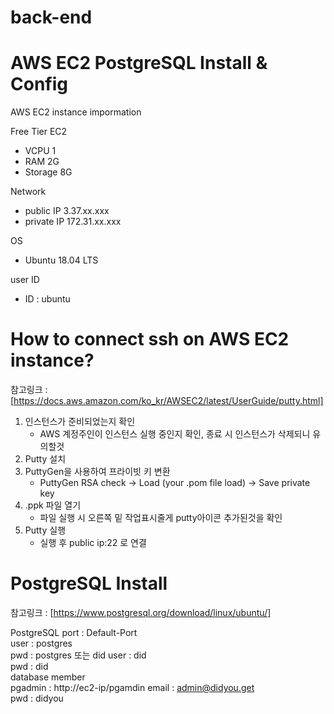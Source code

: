 # back-end

# AWS EC2 PostgreSQL Install & Config

AWS EC2 instance impormation

Free Tier EC2
* VCPU 1
* RAM 2G
* Storage 8G
    
Network    
* public IP 3.37.xx.xxx    
* private IP 172.31.xx.xxx

OS    
* Ubuntu 18.04 LTS    
    
user ID    
* ID : ubuntu     

# How to connect ssh on AWS EC2 instance?
참고링크 : [https://docs.aws.amazon.com/ko_kr/AWSEC2/latest/UserGuide/putty.html]

1. 인스턴스가 준비되었는지 확인  
    * AWS 계정주인이 인스턴스 실행 중인지 확인, 종료 시 인스턴스가 삭제되니 유의할것
2. Putty 설치
3. PuttyGen을 사용하여 프라이빗 키 변환    
    * PuttyGen RSA check -> Load (your .pom file load) -> Save private key
4. .ppk 파일 열기
    * 파일 실행 시 오른쪽 밑 작업표시줄게 putty아이콘 추가된것을 확인
5. Putty 실행
    * 실행 후 public ip:22 로 연결

# PostgreSQL Install
참고링크 : [https://www.postgresql.org/download/linux/ubuntu/]

PostgreSQL port : Default-Port    
user : postgres    
pwd : postgres 또는 did
user : did     
pwd : did    
database member    
pgadmin : http://ec2-ip/pgamdin
email : admin@didyou.get    
pwd : didyou    
